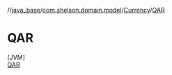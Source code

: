 //[java_base](../../../../index.md)/[com.shelson.domain.model](../../index.md)/[Currency](../index.md)/[QAR](index.md)

# QAR

[JVM]\
[QAR](index.md)
